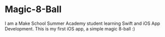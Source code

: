 # Magic-8-Ball

I am a Make School Summer Academy student learning Swift and iOS App Development. This is my first iOS app, a simple magic 8-ball :)
